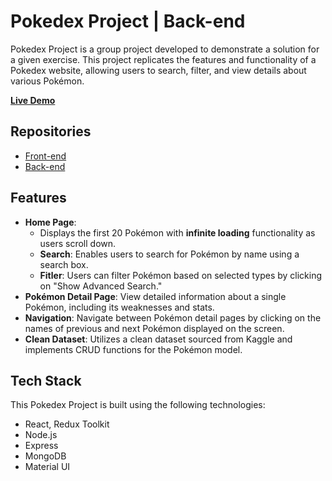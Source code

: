 # Pokedex Project | Back-end
Pokedex Project is a group project developed to demonstrate a solution for a given exercise. This project replicates the features and functionality of a Pokedex website, allowing users to search, filter, and view details about various Pokémon.

[**Live Demo**](https://pokedex-mt.netlify.app/)

## Repositories
- [Front-end](https://github.com/minhtan7/pokedex-fe)
- [Back-end](https://github.com/minhtan7/pokedex-be)

## Features
- **Home Page**: 
    - Displays the first 20 Pokémon with **infinite loading** functionality as users scroll down.
    - **Search**: Enables users to search for Pokémon by name using a search box.
    - **Fitler**: Users can filter Pokémon based on selected types by clicking on "Show Advanced Search."
- **Pokémon Detail Page**: View detailed information about a single Pokémon, including its weaknesses and stats.
- **Navigation**: Navigate between Pokémon detail pages by clicking on the names of previous and next Pokémon displayed on the screen.
- **Clean Dataset**: Utilizes a clean dataset sourced from Kaggle and implements CRUD functions for the Pokémon model.
## Tech Stack
This Pokedex Project is built using the following technologies:

- React, Redux Toolkit
- Node.js
- Express
- MongoDB
- Material UI
